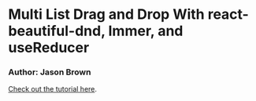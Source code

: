 # Multi List Drag and Drop With react-beautiful-dnd, Immer, and useReducer

### Author: Jason Brown

[Check out the tutorial here](https://codedaily.io/tutorials/Multi-List-Drag-and-Drop-With-react-beautiful-dnd-Immer-and-useReducer).
